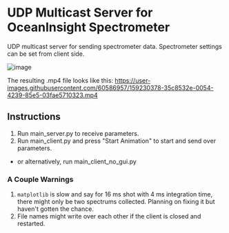 # UDP Multicast Server for OceanInsight Spectrometer
UDP multicast server for sending spectrometer data. Spectrometer settings can be set from client side.

![image](https://user-images.githubusercontent.com/60586957/152635600-66e31da5-2bba-4239-b36f-e73af1b37fea.png)

The resulting .mp4 file looks like this:
https://user-images.githubusercontent.com/60586957/159230378-35c8532e-0054-4239-85e5-03fae5710323.mp4


## Instructions
1. Run main_server.py to receive parameters.
2. Run main_client.py and press "Start Animation" to start and send over parameters.
- or alternatively, run main_client_no_gui.py

### A Couple Warnings
1. `matplotlib` is slow and say for 16 ms shot with 4 ms integration time, there might only be two spectrums collected. Planning on fixing it but haven't gotten the chance.
2. File names might write over each other if the client is closed and restarted.
